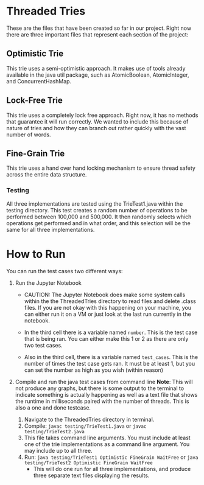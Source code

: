 # Threaded Tries

These are the files that have been created so far in our project.
Right now there are three important files that represent each section of the project:

## Optimistic Trie

This trie uses a semi-optimistic approach. It makes use of tools already available in the java util package, such as AtomicBoolean, AtomicInteger, and ConcurrentHashMap.

## Lock-Free Trie

This trie uses a completely lock free approach. Right now, it has no methods that guarantee it will run correctly. We wanted to include this because of nature of tries and how they can branch out rather quickly with the vast number of words.

## Fine-Grain Trie

This trie uses a hand over hand locking mechanism to ensure thread safety across the entire data structure.

### Testing

All three implementations are tested using the TrieTest1.java within the testing directory. This test creates a random number of operations to be performed between 100,000 and 500,000. It then randomly selects which operations get performed and in what order, and this selection will be the same for all three implementations.

# How to Run

You can run the test cases two different ways:
1. Run the Jupyter Notebook
	- CAUTION: The Jupyter Notebook does make some system calls within the the ThreadedTries directory to read files and delete .class files. If you are not okay with this happening on your machine, you can either run it on a VM or just look at the last run currently in the notebook.

	- In the third cell there is a variable named `number`. This is the test case that is 	being ran. You can either make this 1 or 2 as there are only two test cases.
	- Also in the third cell, there is a variable named `test_cases`. This is the number of times the test case gets ran. It must be at least 1, but you can set the number as high as you wish (within reason)

2. Compile and run the java test cases from command line
	**Note**: This will not produce any graphs, but there is some output to the terminal to indicate something is actually happening as well as a text file that shows the runtime in milliseconds paired with the number of threads. This is also a one and done testcase.

	1. Navigate to the ThreadedTries directory in terminal.
	2. Compile: `javac testing/TrieTest1.java` or `javac testing/TrieTest2.java`
	3. This file takes command line arguments. You must include at least one of the trie implementations as 	a command line argument. You may include up to all three.
	4. Run: `java testing/TrieTest1 Optimistic FineGrain WaitFree` or `java testing/TrieTest2 Optimistic FineGrain WaitFree`
		- This will do one run for all three implementations, and produce three separate text files displaying the results.